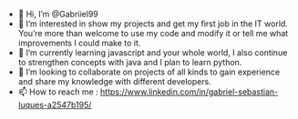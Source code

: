 - 👋 Hi, I’m @Gabriiel99
- 👀 I’m interested in show my projects and get my first job in the IT world. You’re more than welcome to use my code and modify it or tell me what improvements I could make to it.
- 🌱 I’m currently learning javascript and your whole world, I also continue to strengthen concepts with java and I plan to learn python.
- 💞️ I’m looking to collaborate on projects of all kinds to gain experience and share my knowledge with different developers.
- 📫 How to reach me : https://www.linkedin.com/in/gabriel-sebastian-luques-a2547b195/

<!---
Gabriiel99/Gabriiel99 is a ✨ special ✨ repository because its `README.md` (this file) appears on your GitHub profile.
You can click the Preview link to take a look at your changes.
--->

